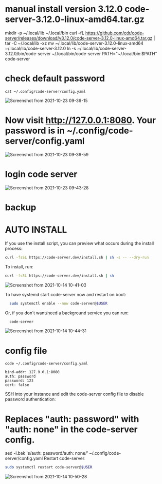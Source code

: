 # manual install  version 3.12.0   code-server-3.12.0-linux-amd64.tar.gz

mkdir -p ~/.local/lib ~/.local/bin
curl -fL https://github.com/cdr/code-server/releases/download/v3.12.0/code-server-3.12.0-linux-amd64.tar.gz   | tar -C ~/.local/lib -xz
mv ~/.local/lib/code-server-3.12.0-linux-amd64 ~/.local/lib/code-server-3.12.0
ln -s ~/.local/lib/code-server-3.12.0/bin/code-server ~/.local/bin/code-server
PATH="~/.local/bin:$PATH"
code-server

# check default password
```
cat ~/.config/code-server/config.yaml
```

![Screenshot from 2021-10-23 09-36-15](https://user-images.githubusercontent.com/21187699/138564501-d391fccb-95df-4d84-9027-b4d1c98c6a11.png)



# Now visit http://127.0.0.1:8080. Your password is in ~/.config/code-server/config.yaml

![Screenshot from 2021-10-23 09-36-59](https://user-images.githubusercontent.com/21187699/138564524-ac4ea868-0d97-42ae-bbc0-e4625d10d612.png)




# login code server
![Screenshot from 2021-10-23 09-43-28](https://user-images.githubusercontent.com/21187699/138564725-d3484754-9e48-4593-a691-97bbce6cf558.png)


# backup





# AUTO INSTALL
If you use the install script, you can preview what occurs during the install process:
```sh
curl -fsSL https://code-server.dev/install.sh | sh -s -- --dry-run
```
To install, run:
```sh
curl -fsSL https://code-server.dev/install.sh | sh
```

![Screenshot from 2021-10-14 10-41-03](https://user-images.githubusercontent.com/21187699/137368750-c3f60b3f-d2df-4fec-9c69-64d65cae35b5.png)



To have systemd start code-server now and restart on boot:
```sh
  sudo systemctl enable --now code-server@$USER
```  
Or, if you don't want/need a background service you can run:
```sh
  code-server
```

![Screenshot from 2021-10-14 10-44-31](https://user-images.githubusercontent.com/21187699/137369193-6960579a-f7a2-406f-b50a-0f1caebda3b9.png)


# config file
```
code ~/.config/code-server/config.yaml
```
``` change password
bind-addr: 127.0.0.1:8080
auth: password
password: 123
cert: false
```


SSH into your instance and edit the code-server config file to disable password authentication:

# Replaces "auth: password" with "auth: none" in the code-server config.
sed -i.bak 's/auth: password/auth: none/' ~/.config/code-server/config.yaml
Restart code-server:

```sh
sudo systemctl restart code-server@$USER
```


![Screenshot from 2021-10-14 10-50-28](https://user-images.githubusercontent.com/21187699/137370062-d584bf11-4939-47e3-b62b-8e146cba4ad4.png)